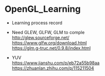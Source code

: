 # OpenGL_Learning

- Learning process record
- Need GLEW, GLFW, GLM to comple <br>
http://glew.sourceforge.net/ <br>
https://www.glfw.org/download.html <br>
https://glm.g-truc.net/0.9.8/index.html

- YUV <br>
https://www.jianshu.com/p/eb72a55b98aa <br>
https://zhuanlan.zhihu.com/p/115211504
